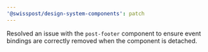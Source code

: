 ```yaml
---
'@swisspost/design-system-components': patch
---
```


Resolved an issue with the `post-footer` component to ensure event bindings are correctly removed when the component is detached.
